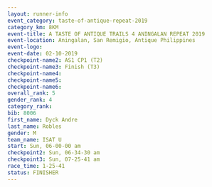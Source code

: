 ```yaml
---
layout: runner-info 
event_category: taste-of-antique-repeat-2019 
category_km: 8KM 
event-title: A TASTE OF ANTIQUE TRAILS 4 ANINGALAN REPEAT 2019 
event-location: Aningalan, San Remigio, Antique Philippines 
event-logo: 
event-date: 02-10-2019 
checkpoint-name2: AS1 CP1 (T2) 
checkpoint-name3: Finish (T3) 
checkpoint-name4: 
checkpoint-name5: 
checkpoint-name6: 
overall_rank: 5
gender_rank: 4
category_rank: 
bib: 8006
first_name: Dyck Andre
last_name: Robles
gender: M
team_name: ISAT U
start: Sun, 06-00-00 am
checkpoint2: Sun, 06-34-30 am
checkpoint3: Sun, 07-25-41 am
race_time: 1-25-41
status: FINISHER
---
```

